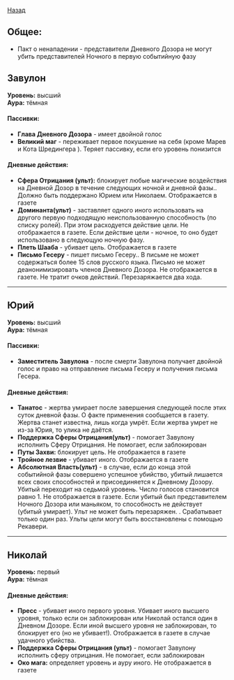 ﻿[Назад](README.md)

## Общее: 
* Пакт о ненападении - представители Дневного Дозора не могут убить представителей Ночного в первую событийную фазу  

## Завулон

**Уровень:** высший  
**Аура:** тёмная
#### Пассивки:
* **Глава Дневного Дозора** - имеет двойной голос
* **Великий маг** - переживает первое покушение на себя (кроме Марев и Кота Шредингера ). Теряет пассивку, если его уровень понизится

#### Дневные действия:
* **Сфера Отрицания (ульт):** блокирует любые магические воздействия на  Дневной Дозор в течение следующих ночной и дневной фазы.. Должно быть поддержано Юрием или Николаем. Отображается в газете
* **Доминанта(ульт)** - заставляет одного иного использовать на другого первую подходящую неиспользованную способность (по списку ролей). При этом расходуется действие цели. Не отображается в газете. Если действие цели - ночное, то оно будет использовано в следующую ночную фазу.
* **Плеть Шааба** - убивает цель.  Отображается в газете
* **Письмо Гесеру** -  пишет письмо Гесеру.. В письме не может содержаться более 15 слов русского языка. Письмо не может деанонимизировать членов Дневного Дозора. Не отображается в газете. Не тратит очков действий. Перезаряжается два хода.

---
## Юрий
**Уровень:** высший  
**Аура:** тёмная
#### Пассивки:
* **Заместитель Завулона** - после смерти Завулона получает двойной голос и право на отправление письма Гесеру и получения письма Гесера. 

#### Дневные действия:
* **Танатос** - жертва умирает после завершения следующей после этих суток  дневной фазы. О факте применения сообщается в газету. Жертва станет известна, лишь когда умрёт. Если жертва умрет не из-за Юрия, то улика не даётся. 
* **Поддержка Cферы Отрицания(ульт)** - помогает Завулону исполнить Cферу Отрицания. Не помогает, если заблокирован
* **Путы Захви:** блокирует цель. Не отображается в газете
* **Тройное лезвие** - убивает иного. Отображается в газете
* **Абсолютная Власть(ульт)** - в случае, если до конца этой событийной фазы совершено успешное убийство, убитый лишается всех своих способностей и присоединяется к Дневному Дозору. Убитый переходит на седьмой уровень. Число голосов становится равно 1. Не отображается в газете. Если убитый был представителем Ночного Дозора или маньяком, то способность не действует (убитый умирает). Ульт не может быть перезаряжен. . Срабатывает только один раз. Ульты цели могут быть восстановлены с помощью Рекавери.

---
## Николай
**Уровень:** первый  
**Аура:** тёмная
#### Дневные действия:
* **Пресс** - убивает иного первого уровня. Убивает иного высшего уровня, только если он заблокирован или Николай остался один в Дневном Дозоре. Если иной высшего уровня не заблокирован, то блокирует его (но не убивает!). Отображается в газете в случае удачного убийства. 
* **Поддержка Сферы Отрицания (ульт)** - помогает Завулону исполнить сферу отрицания. Не помогает, если заблокирован
* **Око мага:**  определяет уровень и ауру иного. Не отображается в газете

